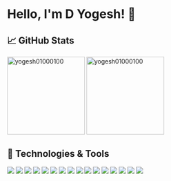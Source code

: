 # Hello, I'm D Yogesh! 👋

<!-- Consider adding a personal statement or a short introduction about yourself here. -->

## 📈 GitHub Stats

<p>
  <img height="180em" src="https://github-readme-stats.vercel.app/api/top-langs/?username=yogesh01000100&locale=en&layout=donut&theme=radical&langs_count=5&hide=kotlin,rust&show_icons=true" alt="yogesh01000100" />
  <img height="180em" src="https://github-readme-stats.vercel.app/api?username=yogesh01000100&show_icons=true&locale=en&theme=radical" alt="yogesh01000100" />
</p>

## 🔧 Technologies & Tools

![](https://img.shields.io/badge/Code-JavaScript-informational?style=flat&logo=javascript&logoColor=white&color=2bbc8a)
![](https://img.shields.io/badge/Code-Node.js-informational?style=flat&logo=node.js&logoColor=white&color=2bbc8a)
![](https://img.shields.io/badge/Framework-Next.js-informational?style=flat&logo=next.js&logoColor=white&color=2bbc8a)
![](https://img.shields.io/badge/Style-TailwindCSS-informational?style=flat&logo=tailwind-css&logoColor=white&color=2bbc8a)
![](https://img.shields.io/badge/Database-MySQL-informational?style=flat&logo=mysql&logoColor=white&color=2bbc8a)
![](https://img.shields.io/badge/Database-SQLite-informational?style=flat&logo=sqlite&logoColor=white&color=2bbc8a)
![](https://img.shields.io/badge/Database-MongoDB-informational?style=flat&logo=mongodb&logoColor=white&color=2bbc8a)
![](https://img.shields.io/badge/Backend-Express.js-informational?style=flat&logo=express&logoColor=white&color=2bbc8a)
![](https://img.shields.io/badge/ORM-Prisma-informational?style=flat&logo=Prisma&logoColor=white&color=2bbc8a)
![](https://img.shields.io/badge/Code-Solidity-informational?style=flat&logo=solidity&logoColor=white&color=2bbc8a)
![](https://img.shields.io/badge/Tools-Git-informational?style=flat&logo=git&logoColor=white&color=2bbc8a)
![](https://img.shields.io/badge/Blockchain-Ethereum-informational?style=flat&logo=ethereum&logoColor=white&color=2bbc8a)
![](https://img.shields.io/badge/Web3-Web3.js-informational?style=flat&logo=web3.js&logoColor=white&color=2bbc8a)
![](https://img.shields.io/badge/Tools-GitHub-informational?style=flat&logo=github&logoColor=white&color=2bbc8a)
![](https://img.shields.io/badge/Code-TypeScript-informational?style=flat&logo=typescript&logoColor=white&color=2bbc8a)
![](https://img.shields.io/badge/Framework-React.js-informational?style=flat&logo=react&logoColor=white&color=2bbc8a)

<!-- Add more badges as needed -->
<!-- Include other projects and links to the repositories -->
<!-- Feel free to add a fun fact or a personal hobby here to give a more personal touch to your profile README. -->
